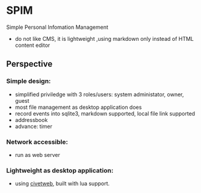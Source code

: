 # SPIM
Simple Personal Infomation Management 
- do not like CMS, it is lightweight ,using markdown only instead of HTML content editor

## Perspective
### Simple design: 
- simplified priviledge with 3 roles/users: system administator, owner, guest
- most file management as desktop application does
- record events into sqlite3, markdown supported, local file link supported
- addressbook
- advance: timer

### Network accessible: 
- run as  web server 

### Lightweight as desktop application:
- using [civetweb](https://github.com/bel2125/civetweb), built with lua support.
